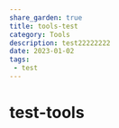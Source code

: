 ```yaml
---
share_garden: true
title: tools-test
category: Tools
description: test22222222
date: 2023-01-02
tags:
 - test
---
```

# test-tools







